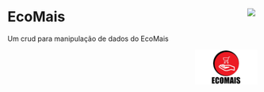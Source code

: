 # EcoMais <a href='https://github.com/marcio1002/CrudEcoMais'><img src='https://simpleicons.org/icons/github.svg?color=#181717&style=flat-square' width=4% align='right'/></a>

Um crud para manipulação de dados  do EcoMais
<div align="right">
    <a href='#'>
        <img width="25%" src="./src/assets/icon-ecomais/ecomais-logo-small.png"/>
    </a>
</div>
